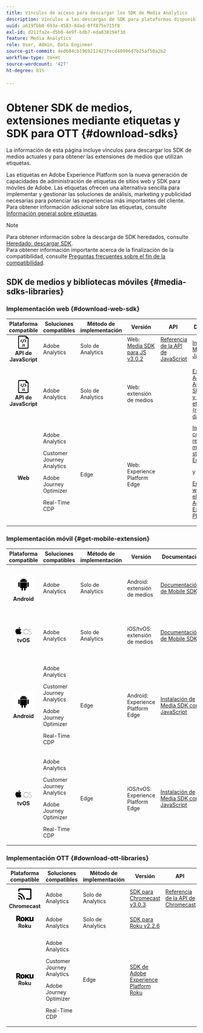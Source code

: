 ```yaml
---
title: Vínculos de acceso para descargar los SDK de Media Analytics
description: Vínculos a las descargas de SDK para plataformas disponibles, como Android, iOS, JavaScript, Chromecast y Roku.
uuid: a619fbb8-693e-4583-8dad-0ff875e715f8
exl-id: d211fa2e-d5b0-4e9f-bdb7-eda838194f3d
feature: Media Analytics
role: User, Admin, Data Engineer
source-git-commit: 4ed604cb1969212421fecd40996d7b25af50a2b2
workflow-type: tm+mt
source-wordcount: '427'
ht-degree: 81%

---
```


# Obtener SDK de medios, extensiones mediante etiquetas y SDK para OTT {#download-sdks}

La información de esta página incluye vínculos para descargar los SDK de medios actuales y para obtener las extensiones de medios que utilizan etiquetas.

Las etiquetas en Adobe Experience Platform son la nueva generación de capacidades de administración de etiquetas de sitios web y SDK para móviles de Adobe. Las etiquetas ofrecen una alternativa sencilla para implementar y gestionar las soluciones de análisis, marketing y publicidad necesarias para potenciar las experiencias más importantes del cliente. Para obtener información adicional sobre las etiquetas, consulte [Información general sobre etiquetas](https://experienceleague.adobe.com/docs/platform-learn/data-collection/overview.html?lang=es).


>[!NOTE]
>
>Para obtener información sobre la descarga de SDK heredados, consulte [Heredado: descargar SDK](/help/legacy/legacy-download-sdks.md).<br>
>Para obtener información importante acerca de la finalización de la compatibilidad, consulte [Preguntas frecuentes sobre el fin de la compatibilidad](/help/additional-resources/end-of-support-faqs.md).

## SDK de medios y bibliotecas móviles {#media-sdks-libraries}

### Implementación web {#download-web-sdk}

| Plataforma compatible | Soluciones compatibles | Método de implementación | Versión |  API   |  Documentación  |  Muestra  |
|:---:|---|---|---|---| ---| ---|
| ![Icono de JavaScript ](assets/javascript-icon.png)</br>**API de JavaScript** | Adobe Analytics | Solo de Analytics | Web: [Media SDK para JS v3.0.2](https://github.com/Adobe-Marketing-Cloud/media-sdks/releases/tag/js-v3.0.2) | [Referencia de la API de JavaScript](https://adobe-marketing-cloud.github.io/media-sdks/reference/javascript_3x/index.html) | [Instalación de Media SDK con JavaScript](/help/implementation/media-sdk/setup/web-implementation.md) | [Muestra de Media SDK para JS v3.0.2](https://github.com/Adobe-Marketing-Cloud/media-sdks/tree/master/sdks/js/3.x) |
| ![Icono de JavaScript ](assets/javascript-icon.png)</br>**API de JavaScript** | Adobe Analytics | Solo de Analytics | Web: extensión de medios |  | [Extensión de Adobe Medium Analytics (3.x SDK) para audio y vídeo: uso de etiquetas (recopilación de datos)](https://experienceleague.adobe.com/docs/experience-platform/tags/extensions/adobe/media-analytics-3x/overview.html?lang=es) | [Extensión de Adobe Media Analytics (3.x SDK) para audio y vídeo de muestra](https://github.com/Adobe-Marketing-Cloud/media-sdks/tree/master/samples/launch/js/3.x) |
| </br>**Web** | Adobe Analytics<p>Customer Journey Analytics</p><p>Adobe Journey Optimizer</p><p>Real-Time CDP</p> | Edge | Web: Experience Platform Edge |  | [Implementar el complemento de recopilación de medios de streaming con el Edge Network](/help/implementation/edge/implementation-edge.md) <p>y</p><p>[Envío de datos web a Edge con el SDK web de Adobe Experience Platform](/help/implementation/edge/edge-web-sdk.md)</p> | |

### Implementación móvil {#get-mobile-extension}

| Plataforma compatible | Soluciones compatibles | Método de implementación | Versión |  Documentación   |  Ejemplos  |
|:---:|---|---|---|---|---|
| ![Icono de Android ](assets/android-icon.png)</br>**Android** | Adobe Analytics | Solo de Analytics | Android: extensión de medios | [Documentación de Mobile SDK](https://developer.adobe.com/client-sdks/documentation/adobe-media-analytics/) | [Adobe Analytics: Media Analytics para audio y vídeo de muestra](https://github.com/Adobe-Marketing-Cloud/media-sdks/tree/master/samples/launch/mobile/android) |
| ![Icono de Apple iOS ](assets/ios-icon.png)<br>**tvOS** | Adobe Analytics | Solo de Analytics | iOS/tvOS: extensión de medios | [Documentación de Mobile SDK](https://developer.adobe.com/client-sdks/documentation/adobe-media-analytics/) | [Adobe Analytics: Media Analytics para audio y vídeo de muestra](https://github.com/adobe/aepsdk-media-ios/tree/main/TestApp) |
| ![Icono de Android ](assets/android-icon.png)</br>**Android** | <p>Adobe Analytics</p><p>Customer Journey Analytics</p><p>Adobe Journey Optimizer</p><p>Real-Time CDP</p> | Edge | Android: Experience Platform Edge | [Instalación de Media SDK con JavaScript](/help/implementation/edge/implementation-edge.md) | |
| ![Icono de Apple iOS ](assets/ios-icon.png)<br>**tvOS** | <p>Adobe Analytics</p><p>Customer Journey Analytics</p><p>Adobe Journey Optimizer</p><p>Real-Time CDP</p> | Edge | iOS/tvOS: Experience Platform Edge | [Instalación de Media SDK con JavaScript](/help/implementation/edge/implementation-edge.md) |  |

### Implementación OTT {#download-ott-libraries}

| Plataforma compatible | Soluciones compatibles | Método de implementación | Versión |  API   |  Documentación  |
|:---:|---|---|---|---|---|
| ![Icono de Chromecast ](assets/chromecast-icon.png)</br>**Chromecast** | Adobe Analytics | Solo de Analytics | [SDK para Chromecast v3.0.3](https://github.com/Adobe-Marketing-Cloud/media-sdks/releases/tag/chromecast-v3.0.3) | [Referencia de la API de Chromecast](https://adobe-marketing-cloud.github.io/media-sdks/reference/chromecast/) | [Configuración del SDK móvil v3.x para Chromecast](/help/implementation/media-sdk/setup/set-up-chromecast.md) |
| ![Icono de Roku ](assets/roku-icon.png)</br>**Roku** | Adobe Analytics | Solo de Analytics | [SDK para Roku v2.2.6](https://github.com/Adobe-Marketing-Cloud/media-sdks/releases/tag/roku-v2.2.6) |  | [Configuración del SDK móvil v2.x para Roku](/help/implementation/media-sdk/setup/set-up-roku.md) |
| ![Icono de Roku ](assets/roku-icon.png)</br>**Roku** | <p>Adobe Analytics</p><p>Customer Journey Analytics</p><p>Adobe Journey Optimizer</p><p>Real-Time CDP</p> | Edge | [SDK de Adobe Experience Platform Roku](https://github.com/adobe/aepsdk-roku/tree/main) |  | [Instalación de Media SDK con JavaScript](/help/implementation/edge/implementation-edge.md) |
